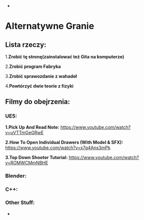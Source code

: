 *

# Alternatywne Granie

## Lista rzeczy:
1.**Zrobić tę stronę(zainstalować też Gita na komputerze)**

2.**Zrobić program Fabryka**

3.**Zrobić sprawozdanie z wahadeł**

4.**Powtórzyć dwie teorie z fizyki**

## Filmy do obejrzenia:

### UE5:
**1.Pick Up And Read Note:**
https://www.youtube.com/watch?v=uVTTmGeGRwE

**2.How To Open Individual Drawers (With Model & SFX):**\
https://www.youtube.com/watch?v=x7q4Ans3mPk

**3.Top Down Shooter Tutorial:**
https://www.youtube.com/watch?v=ROMWCMmNBHE

### Blender:

### C++:

### Other Stuff:

*
